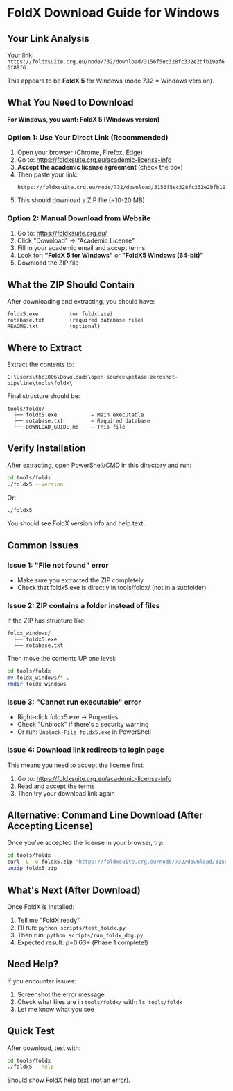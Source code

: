 # FoldX Download Guide for Windows

## Your Link Analysis

Your link: `https://foldxsuite.crg.eu/node/732/download/3156f5ec328fc332e2bfb19ef66f89f6`

This appears to be **FoldX 5** for Windows (node 732 = Windows version).

## What You Need to Download

**For Windows, you want: FoldX 5 (Windows version)**

### Option 1: Use Your Direct Link (Recommended)
1. Open your browser (Chrome, Firefox, Edge)
2. Go to: https://foldxsuite.crg.eu/academic-license-info
3. **Accept the academic license agreement** (check the box)
4. Then paste your link:
   ```
   https://foldxsuite.crg.eu/node/732/download/3156f5ec328fc332e2bfb19ef66f89f6
   ```
5. This should download a ZIP file (~10-20 MB)

### Option 2: Manual Download from Website
1. Go to: https://foldxsuite.crg.eu/
2. Click "Download" → "Academic License"
3. Fill in your academic email and accept terms
4. Look for: **"FoldX 5 for Windows"** or **"FoldX5 Windows (64-bit)"**
5. Download the ZIP file

## What the ZIP Should Contain

After downloading and extracting, you should have:
```
foldx5.exe          (or foldx.exe)
rotabase.txt        (required database file)
README.txt          (optional)
```

## Where to Extract

Extract the contents to:
```
C:\Users\thc1006\Downloads\open-source\petase-zeroshot-pipeline\tools\foldx\
```

Final structure should be:
```
tools/foldx/
  ├── foldx5.exe           ← Main executable
  ├── rotabase.txt         ← Required database
  └── DOWNLOAD_GUIDE.md    ← This file
```

## Verify Installation

After extracting, open PowerShell/CMD in this directory and run:
```bash
cd tools/foldx
./foldx5 --version
```

Or:
```bash
./foldx5
```

You should see FoldX version info and help text.

## Common Issues

### Issue 1: "File not found" error
- Make sure you extracted the ZIP completely
- Check that foldx5.exe is directly in tools/foldx/ (not in a subfolder)

### Issue 2: ZIP contains a folder instead of files
If the ZIP has structure like:
```
foldx_windows/
  ├── foldx5.exe
  └── rotabase.txt
```

Then move the contents UP one level:
```bash
cd tools/foldx
mv foldx_windows/* .
rmdir foldx_windows
```

### Issue 3: "Cannot run executable" error
- Right-click foldx5.exe → Properties
- Check "Unblock" if there's a security warning
- Or run: `Unblock-File foldx5.exe` in PowerShell

### Issue 4: Download link redirects to login page
This means you need to accept the license first:
1. Go to: https://foldxsuite.crg.eu/academic-license-info
2. Read and accept the terms
3. Then try your download link again

## Alternative: Command Line Download (After Accepting License)

Once you've accepted the license in your browser, try:
```bash
cd tools/foldx
curl -L -o foldx5.zip "https://foldxsuite.crg.eu/node/732/download/3156f5ec328fc332e2bfb19ef66f89f6" --cookie-jar cookies.txt
unzip foldx5.zip
```

## What's Next (After Download)

Once FoldX is installed:
1. Tell me "FoldX ready"
2. I'll run: `python scripts/test_foldx.py`
3. Then run: `python scripts/run_foldx_ddg.py`
4. Expected result: ρ=0.63+ (Phase 1 complete!)

## Need Help?

If you encounter issues:
1. Screenshot the error message
2. Check what files are in `tools/foldx/` with: `ls tools/foldx`
3. Let me know what you see

## Quick Test

After download, test with:
```bash
cd tools/foldx
./foldx5 --help
```

Should show FoldX help text (not an error).

